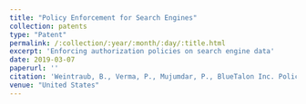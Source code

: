 ```yaml
---
title: "Policy Enforcement for Search Engines"
collection: patents
type: "Patent"
permalink: /:collection/:year/:month/:day/:title.html
excerpt: 'Enforcing authorization policies on search engine data'
date: 2019-03-07
paperurl: ''
citation: 'Weintraub, B., Verma, P., Mujumdar, P., BlueTalon Inc. Policy Enforcement for Search Engines. 2018. Pending.'
venue: "United States"
---
```

